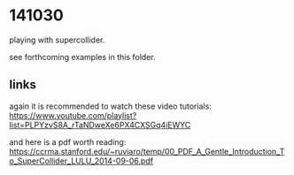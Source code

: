 141030
======

playing with supercollider.

see forthcoming examples in this folder.

links
-----

again it is recommended to watch these video tutorials: <https://www.youtube.com/playlist?list=PLPYzvS8A_rTaNDweXe6PX4CXSGq4iEWYC>

and here is a pdf worth reading: <https://ccrma.stanford.edu/~ruviaro/temp/00_PDF_A_Gentle_Introduction_To_SuperCollider_LULU_2014-09-06.pdf>
